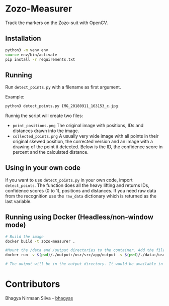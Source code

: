 # Zozo-Measurer
Track the markers on the Zozo-suit with OpenCV.

## Installation
```bash
python3 -m venv env
source env/bin/activate
pip install -r requirements.txt
```

## Running
Run `detect_points.py` with a filename as first argument.

Example:
```bash
python3 detect_points.py IMG_20180911_163153_c.jpg
```

Runnig the script will create two files:

* `point_positions.png` The original image with
positions, IDs and distances drawn into the image.
* `collected_points.png` A usually very wide image
with all points in their original skewed position,
the corrected version and an image with a drawing
of the point it detected. Below is the ID, the
confidence score in percent and the calculated distance.

## Using in your own code
If you want to use `detect_points.py` in your own code,
import `detect_points`. The function does all the heavy
lifting and returns IDs, confidence scores (0 to 1),
positions and distances. If you need raw data from the
recognition use the `raw_data` dictionary which is returned
as the last variable.


## Running using Docker (Headless/non-window mode)

```bash
# Build the image
docker build -t zozo-measurer .

#Mount the /data and /output directories to the container. Add the file you want to process as the last argument.
docker run -v $(pwd)/./output:/usr/src/app/output -v $(pwd)/./data:/usr/src/app/data zozo-measurer ./data/IMG_20180911_163153_c.jpg

# The output will be in the output directory. It would be available in ./output/point_positions.png and ./output/collected_points.png
```

# Contributors
Bhagya Nirmaan Silva - [bhagyas](github.com/bhagyas)

